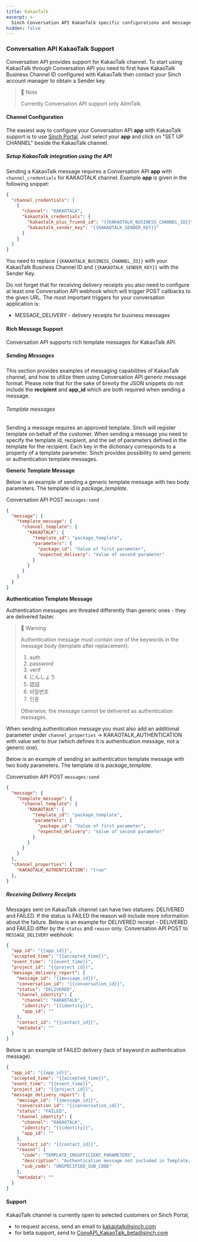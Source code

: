 ```yaml
---
title: KakaoTalk
excerpt: >-
  Sinch Conversation API KakaoTalk specific configurations and message transcoding.
hidden: false
---
```


### Conversation API KakaoTalk Support

Conversation API provides support for KakaoTalk channel. To start using KakaoTalk through Conversation API you need to first have KakaoTalk Business Channel ID configured with KakaoTalk then contact your Sinch account manager to obtain a Sender key.

> 📘 Note
>
> Currently Conversation API support only AlimTalk.
> 

#### Channel Configuration

The easiest way to configure your Conversation API **app** with KakaoTalk support is to use [Sinch Portal](https://dashboard.sinch.com/convapi/overview). Just select your **app** and click on "SET UP CHANNEL" beside the KakaoTalk channel.


##### Setup KakaoTalk integration using the API

Sending a KakaoTalk message requires a Conversation API **app** with `channel_credentials` for KAKAOTALK channel. Example **app** is given in the following snippet:

```json
{
  "channel_credentials": [
    {
      "channel": "KAKAOTALK",
      "kakaotalk_credentials": {
        "kakaotalk_plus_friend_id": "{{KAKAOTALK_BUSINESS_CHANNEL_ID}}",
        "kakaotalk_sender_key": "{{KAKAOTALK_SENDER_KEY}}"
      }
    }
  ]
}
```

You need to replace `{{KAKAOTALK_BUSINESS_CHANNEL_ID}}` with your KakaoTalk Business Channel ID and `{{KAKAOTALK_SENDER_KEY}}` with the Sender Key.

Do not forget that for receiving delivery receipts you also need to configure at least one Conversation API webhook which will trigger POST callbacks to the given URL. The most important triggers for your conversation application is:

- MESSAGE_DELIVERY - delivery receipts for business messages

#### Rich Message Support

Conversation API supports rich template messages for KakaoTalk API.

##### Sending Messages

This section provides examples of messaging capabilities of KakaoTalk channel, and how to utilize them using Conversation API generic message format. Please note that for the sake of brevity the JSON snippets do not include the **recipient** and **app_id** which are both required when sending a message.

###### Template messages

Sending a message requires an approved template. Sinch will register template on behalf of the customer. When sending a message you need to specify the template id, recipient, and the set of parameters defined in the template for the recipient. Each key in the dictionary corresponds to a property of a template parameter. Sinch provides possibility to send generic or authentication template messages.

**Generic Template Message**

Below is an example of sending a generic template message with two body parameters. The template id is _package_template_.

Conversation API POST `messages:send`

```json
{
  "message": {
    "template_message": {
      "channel_template": {
        "KAKAOTALK": {
          "template_id": "package_template",
          "parameters": {
            "package_id": "Value of first parameter",
            "expected_delivery": "Value of second parameter"
          }
        }
      }
    }
  }
}
```

**Authentication Template Message**

Authentication messages are threated differently than generic ones - they are delivered faster. 

> 🚧 Warning
>
> Authentication message must contain one of the keywords in the message body (template after replacement):
> 1. auth 
> 2. password
> 3. verif
> 4. にんしょう
> 5. 認証 
> 6. 비밀번호
> 7. 인증
> 
> Otherwise, the message cannot be delivered as authentication messages.

When sending authentication message you must also add an additional parameter under `channel_properties` -> KAKAOTALK_AUTHENTICATION with value set to *true* (which defines it is authentication message, not a generic one).

Below is an example of sending an authentication template message with two body parameters. The template id is _package_template_.

Conversation API POST `messages:send`

```json
{
  "message": {
    "template_message": {
      "channel_template": {
        "KAKAOTALK": {
          "template_id": "package_template",
          "parameters": {
            "package_id": "Value of first parameter",
            "expected_delivery": "Value of second parameter"
          }
        }
      }
    }
  },
  "channel_properties": {
    "KAKAOTALK_AUTHENTICATION": "true"
  },
}
```

##### Receiving Delivery Receipts

Messages sent on KakaoTalk channel can have two statuses: DELIVERED and FAILED.
If the status is FAILED the reason will include more information about the failure.
Below is an example for DELIVERED receipt - DELIVERED and FAILED differ by the
`status` and `reason` only.
Conversation API POST to `MESSAGE_DELIVERY` webhook:

```json
{
  "app_id": "{{app_id}}",
  "accepted_time": "{{accepted_time}}",
  "event_time": "{{event_time}}",
  "project_id": "{{project_id}}",
  "message_delivery_report": {
    "message_id": "{{message_id}}",
    "conversation_id": "{{conversation_id}}",
    "status": "DELIVERED",
    "channel_identity": {
      "channel": "KAKAOTALK",
      "identity": "{{identity}}",
      "app_id": ""
    },
    "contact_id": "{{contact_id}}",
    "metadata": ""
  }
}
```

Below is an example of FAILED delivery (lack of keyword in authentication message).

```json
{
  "app_id": "{{app_id}}",
  "accepted_time": "{{accepted_time}}",
  "event_time": "{{event_time}}",
  "project_id": "{{project_id}}",
  "message_delivery_report": {
    "message_id": "{{message_id}}",
    "conversation_id": "{{conversation_id}}",
    "status": "FAILED",
    "channel_identity": {
      "channel": "KAKAOTALK",
      "identity": "{{identity}}",
      "app_id": ""
    },
    "contact_id": "{{contact_id}}",
    "reason": {
      "code": "TEMPLATE_INSUFFICIENT_PARAMETERS",
      "description": "Authentication message not included in Template, when sending an authentication message.The content must contain auth guide ment.",
      "sub_code": "UNSPECIFIED_SUB_CODE"
    },
    "metadata": ""
  }
}
```

#### Support

KakaoTalk channel is currently open to selected customers on Sinch Portal, 
- to request access, send an email to kakaotalk@sinch.com 
- for beta support, send to ConvAPI_KakaoTalk_beta@sinch.com